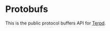 # Protobufs

This is the public protocol buffers API for [Terpd](https://github.com/terpnetwork/terp-core).
